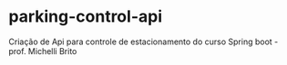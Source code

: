 # parking-control-api
Criação de Api para controle de estacionamento do curso Spring boot - prof. Michelli Brito
